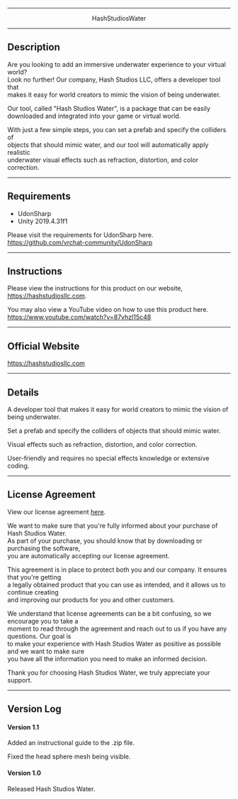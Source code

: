 
------------------------

<p align="center"> HashStudiosWater </p>

------------------------

## Description

Are you looking to add an immersive underwater experience to your virtual world? 
<br>Look no further! Our company, Hash Studios LLC, offers a developer tool that 
<br>makes it easy for world creators to mimic the vision of being underwater. 

Our tool, called "Hash Studios Water", is a package that can be easily 
<br>downloaded and integrated into your game or virtual world. 

With just a few simple steps, you can set a prefab and specify the colliders of 
<br>objects that should mimic water, and our tool will automatically apply realistic 
<br>underwater visual effects such as refraction, distortion, and color correction.

------------------------

## Requirements

* UdonSharp 
* Unity 2019.4.31f1 

Please visit the requirements for UdonSharp here. 
https://github.com/vrchat-community/UdonSharp

------------------------

## Instructions

Please view the instructions for this product on our website, 
https://hashstudiosllc.com. 

You may also view a YouTube video on how to use this product here. 
https://www.youtube.com/watch?v=87vhzI15c48

------------------------

## Official Website

https://hashstudiosllc.com

------------------------

## Details

A developer tool that makes it easy for world creators to mimic the vision of being underwater. 

Set a prefab and specify the colliders of objects that should mimic water. 

Visual effects such as refraction, distortion, and color correction. 

User-friendly and requires no special effects knowledge or extensive coding.

------------------------

## License Agreement

View our license agreement [here](https://drive.google.com/file/d/1-zxVmuv-lEcXTcOc9DyYn2paBkshKIZI/view?usp=sharing).

We want to make sure that you're fully informed about your purchase of Hash Studios Water. 
<br>As part of your purchase, you should know that by downloading or purchasing the software, 
<br>you are automatically accepting our license agreement. 

This agreement is in place to protect both you and our company. It ensures that you're getting 
<br>a legally obtained product that you can use as intended, and it allows us to continue creating 
<br>and improving our products for you and other customers. 

We understand that license agreements can be a bit confusing, so we encourage you to take a 
<br>moment to read through the agreement and reach out to us if you have any questions. Our goal is 
<br>to make your experience with Hash Studios Water as positive as possible and we want to make sure 
<br>you have all the information you need to make an informed decision. 

Thank you for choosing Hash Studios Water, we truly appreciate your support.

------------------------

## Version Log

#### Version 1.1 

Added an instructional guide to the .zip file.

Fixed the head sphere mesh being visible. 

#### Version 1.0 

Released Hash Studios Water.
